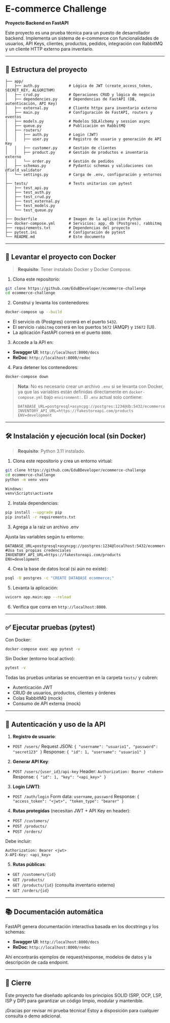 # E-commerce Challenge

**Proyecto Backend en FastAPI**

Este proyecto es una prueba técnica para un puesto de desarrollador backend. Implementa un sistema de e-commerce con funcionalidades de usuarios, API Keys, clientes, productos, pedidos, integración con RabbitMQ y un cliente HTTP externo para inventario.

---

## 📁 Estructura del proyecto

```
├── app/
│   ├── auth.py             # Lógica de JWT (create_access_token, SECRET_KEY, ALGORITHM)
│   ├── crud.py             # Operaciones CRUD y lógica de negocio
│   ├── dependencies.py     # Dependencias de FastAPI (DB, autenticación, API Key)
│   ├── external.py         # Cliente httpx para inventario externo
│   ├── main.py             # Configuración de FastAPI, routers y eventos
│   ├── models.py           # Modelos SQLAlchemy y session async
│   ├── queue.py            # Publicación en RabbitMQ
│   ├── routers/
│   │   ├── auth.py         # Login (JWT)
│   │   ├── user.py         # Registro de usuario y generación de API Key
│   │   ├── customer.py     # Gestión de clientes
│   │   ├── product.py      # Gestión de productos e inventario externo
│   │   └── order.py        # Gestión de pedidos
│   ├── schemas.py          # Pydantic schemas y validaciones con @field_validator
│   └── settings.py         # Carga de .env, configuración y entornos
│
├── tests/                  # Tests unitarios con pytest
│   ├── test_api.py
│   ├── test_auth.py
│   ├── test_crud.py
│   ├── test_external.py
│   ├── test_models.py
│   └── test_queue.py
│
├── Dockerfile              # Imagen de la aplicación Python
├── docker-compose.yml      # Servicios: app, db (Postgres), rabbitmq
├── requirements.txt        # Dependencias del proyecto
├── pytest.ini              # Configuración de pytest
└── README.md               # Este documento
```

---

## 🚀 Levantar el proyecto con Docker

> **Requisito**: Tener instalado Docker y Docker Compose.

1. Clona este repositorio:

```bash
git clone https://github.com/EduBDeveloper/ecommerce-challenge
cd ecommerce-challenge
```

2. Construi y levanta los contenedores:

```bash
docker-compose up --build
```

* El servicio `db` (Postgres) correrá en el puerto `5432`.
* El servicio `rabbitmq` correrá en los puertos `5672` (AMQP) y `15672` (UI).
* La aplicación FastAPI correrá en el puerto `8000`.

3. Accede a la API en:

* **Swagger UI**: `http://localhost:8000/docs`
* **ReDoc**: `http://localhost:8000/redoc`

4. Para detener los contenedores:

```bash
docker-compose down
```

> **Nota**: No es necesario crear un archivo `.env` si se levanta con Docker, ya que las variables están definidas directamente en `docker-compose.yml` bajo `environment:`. El `.env` actual solo contiene:
>
> ```env
> DATABASE_URL=postgresql+asyncpg://postgres:1234@db:5432/ecommerce
> INVENTORY_API_URL=https://fakestoreapi.com/products
> ENV=development
> ```

---

## 🛠️ Instalación y ejecución local (sin Docker)

> **Requisito**: Python 3.11 instalado.

1. Clona este repositorio y crea un entorno virtual:

```bash
git clone https://github.com/EduBDeveloper/ecommerce-challenge
cd ecommerce-challenge
python -m venv venv

Windows:
venv\Scripts\activate
```

2. Instala dependencias:

```bash
pip install --upgrade pip
pip install -r requirements.txt
```

3. Agrega a la raiz un archivo .env 

Ajusta las variables según tu entorno:

```dotenv
DATABASE_URL=postgresql+asyncpg://postgres:1234@localhost:5432/ecommerce #Usa tus propias credenciales
INVENTORY_API_URL=https://fakestoreapi.com/products
ENV=development
```

4. Crea la base de datos local (si aún no existe):

```bash
psql -U postgres -c "CREATE DATABASE ecommerce;"
```

5. Levanta la aplicación:

```bash
uvicorn app.main:app --reload
```

6. Verifica que corra en `http://localhost:8000`.

---

## ✅ Ejecutar pruebas (pytest)

Con Docker:

```bash
docker-compose exec app pytest -v
```

Sin Docker (entorno local activo):

```bash
pytest -v
```

Todas las pruebas unitarias se encuentran en la carpeta `tests/` y cubren:

* Autenticación JWT
* CRUD de usuarios, productos, clientes y órdenes
* Colas RabbitMQ (mock)
* Consumo de API externa (mock)

---

## 🔐 Autenticación y uso de la API

1. **Registro de usuario**:

* `POST /users/`
  Request JSON: `{ "username": "usuario1", "password": "secret123" }`
  Response: `{ "id": 1, "username": "usuario1" }`

2. **Generar API Key**:

* `POST /users/{user_id}/api-key`
  Header: `Authorization: Bearer <token>`
  Response: `{ "id": 1, "key": "<api_key>" }`

3. **Login (JWT)**:

* `POST /auth/login`
  Form data: `username`, `password`
  Response: `{ "access_token": "<jwt>", "token_type": "bearer" }`

4. **Rutas protegidas** (necesitan JWT + API Key en header):

* `POST /customers/`
* `POST /products/`
* `POST /orders/`

Debe incluir:

```http
Authorization: Bearer <jwt>
X-API-Key: <api_key>
```

5. **Rutas públicas**:

* `GET /customers/{id}`
* `GET /products/`
* `GET /products/{id}` (consulta inventario externo)
* `GET /orders/{id}`

---

## 📚 Documentación automática

FastAPI genera documentación interactiva basada en los docstrings y los schemas:

* **Swagger UI**: `http://localhost:8000/docs`
* **ReDoc**: `http://localhost:8000/redoc`

Ahí encontrarás ejemplos de request/response, modelos de datos y la descripción de cada endpoint.

---

## 👏 Cierre

Este proyecto fue diseñado aplicando los principios SOLID (SRP, OCP, LSP, ISP y DIP) para garantizar un código limpio, modular y mantenible.

¡Gracias por revisar mi prueba técnica! Estoy a disposición para cualquier consulta o demo adicional.





